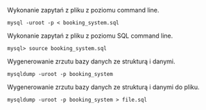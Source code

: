 Wykonanie zapytań z pliku z poziomu command line.

```mysql -uroot -p < booking_system.sql ```

Wykonanie zapytań z pliku z poziomu SQL command line.
```
mysql> source booking_system.sql 
```

Wygenerowanie zrzutu bazy danych ze strukturą i danymi.
```
mysqldump -uroot -p booking_system
```

Wygenerowanie zrzutu bazy danych ze strukturą i danymi do pliku.
```
mysqldump -uroot -p booking_system > file.sql
```
